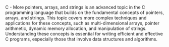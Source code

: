 C - More pointers, arrays, and strings is an advanced topic in the
C programming language that builds on the fundamental concepts of pointers,
arrays, and strings. This topic covers more complex techniques and applications
for these concepts, such as multi-dimensional arrays, pointer arithmetic,
dynamic memory allocation, and manipulation of strings. Understanding these
concepts is essential for writing efficient and effective C programs,
especially those that involve data structures and algorithms.
